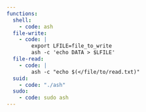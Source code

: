 ```yaml
---
functions:
  shell:
    - code: ash
  file-write:
    - code: |
        export LFILE=file_to_write
        ash -c 'echo DATA > $LFILE'
  file-read:
    - code: |
        ash -c "echo $(</file/to/read.txt)"
  suid:
    - code: "./ash"
  sudo:
    - code: sudo ash
---
```

